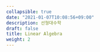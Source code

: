 ```yaml
---
collapsible: true
date: "2021-01-07T10:08:56+09:00"
description: 선형대수학
draft: false
title: Linear Algebra
weight: 2
---
```


<br>
